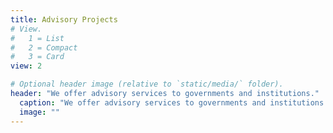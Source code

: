 ```yaml
---
title: Advisory Projects
# View.
#   1 = List
#   2 = Compact
#   3 = Card
view: 2

# Optional header image (relative to `static/media/` folder).
header: "We offer advisory services to governments and institutions."
  caption: "We offer advisory services to governments and institutions."
  image: ""
---
```

